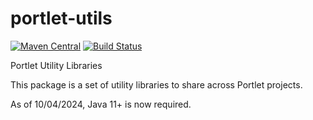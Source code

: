 # portlet-utils

[![Maven Central](https://maven-badges.herokuapp.com/maven-central/org.jasig.portlet.utils/portlet-utils-parent/badge.svg)](https://maven-badges.herokuapp.com/maven-central/org.jasig.portlet.utils/portlet-utils-parent)
[![Build Status](https://github.com/uPortal-Project/portlet-utils/actions/workflows/CI.yml/badge.svg?branch=master)](https://github.com/uPortal-Project/portlet-utils/actions/workflows/CI.yml)

Portlet Utility Libraries

This package is a set of utility libraries to share across Portlet projects.  

As of 10/04/2024, Java 11+ is now required.
